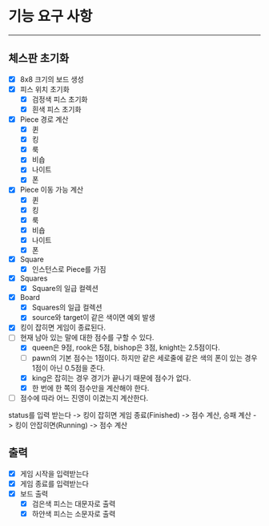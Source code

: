# 기능 요구 사항

---

## 체스판 초기화

- [X] 8x8 크기의 보드 생성
- [X] 피스 위치 초기화
    - [X] 검정색 피스 초기화
    - [X] 흰색 피스 초기화

- [X] Piece 경로 계산
    - [X] 퀸
    - [X] 킹
    - [X] 룩
    - [X] 비숍
    - [X] 나이트
    - [X] 폰

- [X] Piece 이동 가능 계산
    - [X] 퀸
    - [X] 킹
    - [X] 룩
    - [X] 비숍
    - [X] 나이트
    - [X] 폰

- [X] Square
    - [X] 인스턴스로 Piece를 가짐
- [X] Squares
    - [X] Square의 일급 컬렉션
- [X] Board
    - [X] Squares의 일급 컬렉션
    - [X] source와 target이 같은 색이면 예외 발생

- [X] 킹이 잡히면 게임이 종료된다.
- [ ] 현재 남아 있는 말에 대한 점수를 구할 수 있다.
  - [X] queen은 9점, rook은 5점, bishop은 3점, knight는 2.5점이다.
  - [ ] pawn의 기본 점수는 1점이다. 하지만 같은 세로줄에 같은 색의 폰이 있는 경우 1점이 아닌 0.5점을 준다.
  - [X] king은 잡히는 경우 경기가 끝나기 때문에 점수가 없다.
  - [X] 한 번에 한 쪽의 점수만을 계산해야 한다.
- [ ] 점수에 따라 어느 진영이 이겼는지 계산한다.

status를 입력 받는다 -> 킹이 잡히면 게임 종료(Finished) -> 점수 계산, 승패 계산
                    -> 킹이 안잡히면(Running) -> 점수 계산

## 출력

- [X] 게임 시작을 입력받는다
- [X] 게임 종료를 입력받는다
- [X] 보드 출력
    - [X] 검은색 피스는 대문자로 출력
    - [X] 하얀색 피스는 소문자로 출력
